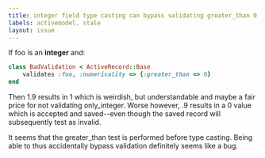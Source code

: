 ```yaml
---
title: integer field type casting can bypass validating greater_than 0
labels: activemodel, stale
layout: issue
---
```


If foo is an **integer** and:

``` ruby
class BadValidation < ActiveRecord::Base
    validates :foo, :numericality => {:greater_than => 0}
end
```

Then 1.9 results in 1 which is weirdish, but understandable and maybe a fair price for not validating only_integer.  Worse however, .9 results in a 0 value which is accepted and saved--even though the saved record will subsequently test as invalid.

It seems that the greater_than test is performed before type casting.  Being able to thus accidentally bypass validation definitely seems like a bug.

